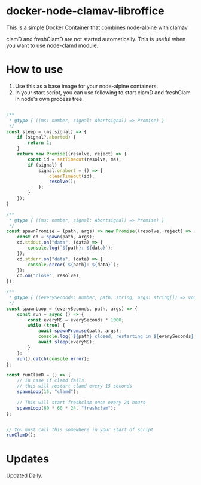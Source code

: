 # docker-node-clamav-libroffice
This is a simple Docker Container that combines node-alpine with clamav

clamD and freshClamD are not started automatically. This is useful when you want to use node-clamd module.

# How to use

1. Use this as a base image for your node-alpine containers.
2. In your start script, you can use following to start clamD and freshClam in node's own process tree.

```javascript

/**
 * @type { ((ms: number, signal: Abortsignal) => Promise) }
 */
const sleep = (ms,signal) => {
    if (signal?.aborted) {
        return 1;
    }
    return new Promise((resolve, reject) => {
        const id = setTimeout(resolve, ms);
        if (signal) {
            signal.onabort = () => {
                clearTimeout(id);
                resolve();
            };
        }
    });
}

/**
 * @type { ((ms: number, signal: Abortsignal) => Promise) }
 */
const spawnPromise = (path, args) => new Promise((resolve, reject) => {
    const cd = spawn(path, args);
    cd.stdout.on("data", (data) => {
        console.log(`${path}: ${data}`);
    });
    cd.stderr.on("data", (data) => {
        console.error(`${path}: ${data}`);
    });
    cd.on("close", resolve);
});

/**
 * @type { ((everySeconds: number, path: string, args: string[]) => void) }
 */
const spawnLoop = (everySeconds, path, args) => {
    const run = async () => {
        const everyMS = everySeconds * 1000;
        while (true) {
            await spawnPromise(path, args);
            console.log(`${path} closed, restarting in ${everySeconds} seconds`);
            await sleep(everyMS);
        }
    };
    run().catch(console.error);
};

const runClamD = () => {
    // In case if clamd fails
    // this will restart clamd every 15 seconds
    spawnLoop(15, "clamd");

    // This will start freshclam once every 24 hours
    spawnLoop(60 * 60 * 24, "freshclam");
};


// You must call this somewhere in your start of script
runClamD();

```

# Updates

Updated Daily.

